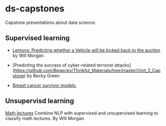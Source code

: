 # ds-capstones
Capstone presentations about data science.

## Supervised learning
- [Lemons: Predicting whether a Vehicle will be kicked back to the auction](https://github.com/ExtraLime/lemons) by Will Morgan. 

- [Predicting the success of cyber-related terrorist attacks] (https://github.com/Begecky/Thinkful_Materials/tree/master/Unit_3_Capstone) by Becky Green

- [Breast cancer survivor models](https://github.com/richardgorham1/ds-supervised-learning-capstone-lite),

## Unsupervisd learning
[Math lectures](https://github.com/ExtraLime/math-lectures) Combine NLP with supervised and unsupervised learning to classify math lectures. By Will Morgan.

